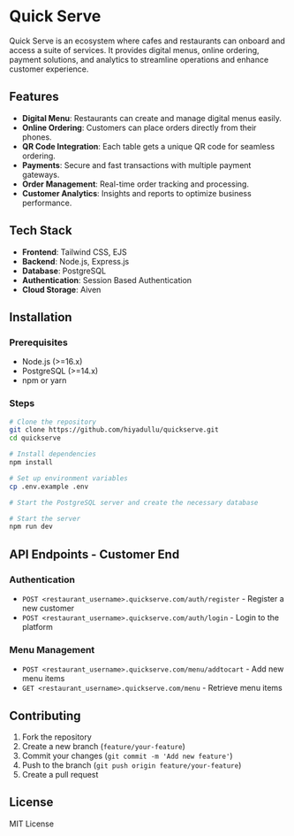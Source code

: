 # Quick Serve

Quick Serve is an ecosystem where cafes and restaurants can onboard and access a suite of services. It provides digital menus, online ordering, payment solutions, and analytics to streamline operations and enhance customer experience.

## Features

- **Digital Menu**: Restaurants can create and manage digital menus easily.
- **Online Ordering**: Customers can place orders directly from their phones.
- **QR Code Integration**: Each table gets a unique QR code for seamless ordering.
- **Payments**: Secure and fast transactions with multiple payment gateways.
- **Order Management**: Real-time order tracking and processing.
- **Customer Analytics**: Insights and reports to optimize business performance.

## Tech Stack

- **Frontend**: Tailwind CSS, EJS
- **Backend**: Node.js, Express.js
- **Database**: PostgreSQL
- **Authentication**: Session Based Authentication
- **Cloud Storage**: Aiven

## Installation

### Prerequisites
- Node.js (>=16.x)
- PostgreSQL (>=14.x)
- npm or yarn

### Steps

```bash
# Clone the repository
git clone https://github.com/hiyadullu/quickserve.git
cd quickserve

# Install dependencies
npm install

# Set up environment variables
cp .env.example .env

# Start the PostgreSQL server and create the necessary database

# Start the server
npm run dev
```

## API Endpoints - Customer End

### Authentication
- `POST <restaurant_username>.quickserve.com/auth/register` - Register a new customer
- `POST <restaurant_username>.quickserve.com/auth/login` - Login to the platform

### Menu Management
- `POST <restaurant_username>.quickserve.com/menu/addtocart` - Add new menu items
- `GET <restaurant_username>.quickserve.com/menu` - Retrieve menu items

## Contributing

1. Fork the repository
2. Create a new branch (`feature/your-feature`)
3. Commit your changes (`git commit -m 'Add new feature'`)
4. Push to the branch (`git push origin feature/your-feature`)
5. Create a pull request

## License

MIT License
